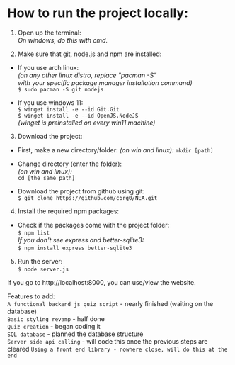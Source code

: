 # How to run the project locally:

1. Open up the terminal:\
*On windows, do this with cmd.*

2. Make sure that git, node.js and npm are installed:
- If you use arch linux:\
*(on any other linux distro, replace "pacman -S"\
with your specific package manager installation command)*\
`$ sudo pacman -S git nodejs`

- If you use windows 11:\
`$ winget install -e --id Git.Git`\
`$ winget install -e --id OpenJS.NodeJS`\
*(winget is preinstalled on every win11 machine)*

3. Download the project:
- First, make a new directory/folder:
*(on win and linux):*
`mkdir [path]`

- Change directory (enter the folder):\
*(on win and linux):*\
`cd [the same path]`

- Download the project from github using git:\
`$ git clone https://github.com/c6rg0/NEA.git`

4. Install the required npm packages:
- Check if the packages come with the project folder:\
`$ npm list`\
*If you don't see express and better-sqlite3:*\
`$ npm install express better-sqlite3`

5. Run the server:\
`$ node server.js`

If you go to http://localhost:8000, you can use/view the website.

Features to add:\
`A functional backend js quiz script` - nearly finished (waiting on the database)\
`Basic styling revamp` - half done\
`Quiz creation` - began coding it\
`SQL database` - planned the database structure\
`Server side api calling` - will code this once the previous steps are cleared
`Using a front end library - nowhere close, will do this at the end`

